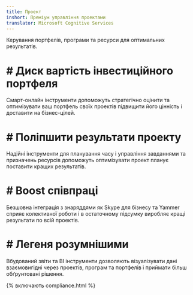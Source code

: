```yaml
---
title: Проект
inshort: Преміум управління проектами
translator: Microsoft Cognitive Services
---
```


Керування портфелів, програми та ресурси для оптимальних результатів.

# # Диск вартість інвестиційного портфеля
Смарт-онлайн інструменти допоможуть стратегічно оцінити та оптимізувати ваш портфель своїх проектів підвищити його цінність і доставити на бізнес-цілей. 

# # Поліпшити результати проекту
Надійні інструменти для планування часу і управління завданнями та призначень ресурсів допоможуть оптимізувати проект планує поставити кращих результатів. 

# # Boost співпраці
Безшовна інтеграція з знаряддями як Skype для бізнесу та Yammer сприяє колективної роботи і в остаточному підсумку виробляє кращі результати по всій проектів. 

# # Легеня розумнішими 
Вбудований звіти та BI інструменти дозволяють візуалізувати дані взаємовигідні через проектів, програм та портфелів і приймати більш обґрунтовані рішення. 

{% включають compliance.html %}



